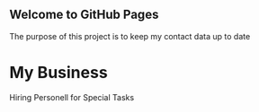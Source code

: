 ## Welcome to GitHub Pages

The purpose of this project is to keep my contact data up to date

# My Business

Hiring Personell for Special Tasks
